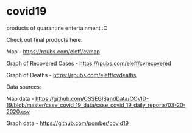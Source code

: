 # covid19
products of quarantine entertainment :O

Check out final products here:

Map - https://rpubs.com/eleff/cvmap

Graph of Recovered Cases - https://rpubs.com/eleff/cvrecovered

Graph of Deaths - https://rpubs.com/eleff/cvdeaths


Data sources:


Map data - https://github.com/CSSEGISandData/COVID-19/blob/master/csse_covid_19_data/csse_covid_19_daily_reports/03-20-2020.csv

Graph data - https://github.com/pomber/covid19
